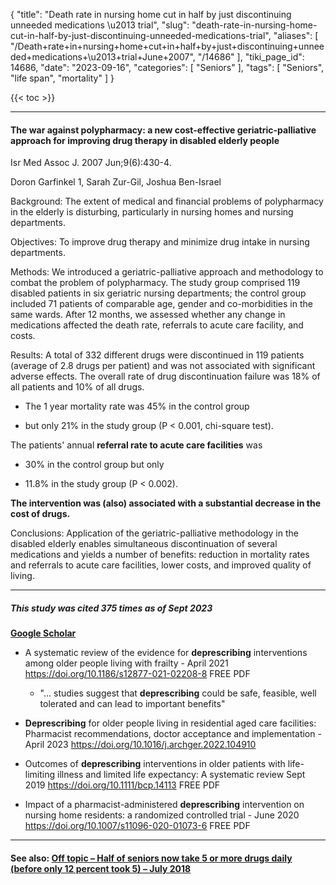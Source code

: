 {
    "title": "Death rate in nursing home cut in half by just discontinuing unneeded medications \u2013 trial",
    "slug": "death-rate-in-nursing-home-cut-in-half-by-just-discontinuing-unneeded-medications-trial",
    "aliases": [
        "/Death+rate+in+nursing+home+cut+in+half+by+just+discontinuing+unneeded+medications+\u2013+trial+June+2007",
        "/14686"
    ],
    "tiki_page_id": 14686,
    "date": "2023-09-16",
    "categories": [
        "Seniors"
    ],
    "tags": [
        "Seniors",
        "life span",
        "mortality"
    ]
}


{{< toc >}}

---

#### The war against polypharmacy: a new cost-effective geriatric-palliative approach for improving drug therapy in disabled elderly people

Isr Med Assoc J. 2007 Jun;9(6):430-4.

Doron Garfinkel 1, Sarah Zur-Gil, Joshua Ben-Israel

Background: The extent of medical and financial problems of polypharmacy in the elderly is disturbing, particularly in nursing homes and nursing departments.

Objectives: To improve drug therapy and minimize drug intake in nursing departments.

Methods: We introduced a geriatric-palliative approach and methodology to combat the problem of polypharmacy. The study group comprised 119 disabled patients in six geriatric nursing departments; the control group included 71 patients of comparable age, gender and co-morbidities in the same wards. After 12 months, we assessed whether any change in medications affected the death rate, referrals to acute care facility, and costs.

Results: A total of 332 different drugs were discontinued in 119 patients (average of 2.8 drugs per patient) and was not associated with significant adverse effects. The overall rate of drug discontinuation failure was 18% of all patients and 10% of all drugs. 

* The 1 year mortality rate was 45% in the control group 

* but only 21% in the study group (P < 0.001, chi-square test).

The patients' annual  **referral rate to acute care facilities**  was

* 30% in the control group but only 

* 11.8% in the study group (P < 0.002). 

 **The intervention was (also) associated with a substantial decrease in the cost of drugs.** 

Conclusions: Application of the geriatric-palliative methodology in the disabled elderly enables simultaneous discontinuation of several medications and yields a number of benefits: reduction in mortality rates and referrals to acute care facilities, lower costs, and improved quality of living.

---

##### This study was cited 375 times as of Sept 2023

 **[Google Scholar](https://scholar.google.com/scholar?cites=8044774655833660859&as_sdt=5,48&sciodt=0,48&hl=en)** 

* A systematic review of the evidence for  **deprescribing**  interventions among older people living with frailty - April 2021 https://doi.org/10.1186/s12877-021-02208-8 FREE PDF

   * "... studies suggest that  **deprescribing**  could be safe, feasible, well tolerated and can lead to important benefits"

*  **Deprescribing**  for older people living in residential aged care facilities: Pharmacist recommendations, doctor acceptance and implementation - April 2023 https://doi.org/10.1016/j.archger.2022.104910

* Outcomes of  **deprescribing**  interventions in older patients with life-limiting illness and limited life expectancy: A systematic review Sept 2019 https://doi.org/10.1111/bcp.14113 FREE PDF

* Impact of a pharmacist-administered  **deprescribing**  intervention on nursing home residents: a randomized controlled trial - June 2020 https://doi.org/10.1007/s11096-020-01073-6 FREE PDF

---

#### See also: [Off topic – Half of seniors now take 5 or more drugs daily (before only 12 percent took 5) – July 2018](/posts/off-topic-half-of-seniors-now-take-5-or-more-drugs-daily-before-only-12-percent-took-5)
